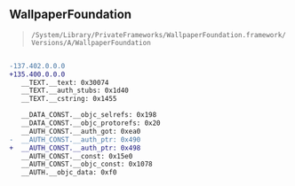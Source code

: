 ## WallpaperFoundation

> `/System/Library/PrivateFrameworks/WallpaperFoundation.framework/Versions/A/WallpaperFoundation`

```diff

-137.402.0.0.0
+135.400.0.0.0
   __TEXT.__text: 0x30074
   __TEXT.__auth_stubs: 0x1d40
   __TEXT.__cstring: 0x1455

   __DATA_CONST.__objc_selrefs: 0x198
   __DATA_CONST.__objc_protorefs: 0x20
   __AUTH_CONST.__auth_got: 0xea0
-  __AUTH_CONST.__auth_ptr: 0x490
+  __AUTH_CONST.__auth_ptr: 0x498
   __AUTH_CONST.__const: 0x15e0
   __AUTH_CONST.__objc_const: 0x1078
   __AUTH.__objc_data: 0xf0

```
